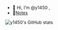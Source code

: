 - 👋 Hi, I’m @y1450 , 
- 📔[Notes](https://y1450.vercel.app/)


![y1450's GitHub stats](https://github-readme-stats.vercel.app/api?username=y1450&show_icons=true)
<!---
y1450/y1450 is a ✨ special ✨ repository because its `README.md` (this file) appears on your GitHub profile.
You can click the Preview link to take a look at your changes.
--->
